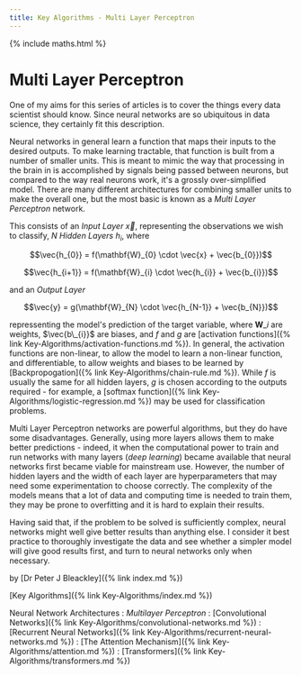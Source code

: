```yaml
---
title: Key Algorithms - Multi Layer Perceptron
---
```

{% include maths.html %}

# Multi Layer Perceptron

One of my aims for this series of articles is to cover the things every data scientist should know. Since neural networks are so ubiquitous in data science, they certainly fit this description.

Neural networks in general learn a function that maps their inputs to the desired outputs. To make learning tractable, that function is built from a number of smaller units. This is meant to mimic the way that processing in the brain in is accomplished by signals being passed between neurons, but compared to the way real neurons work, it's a grossly over-simplified model. There are many different architectures for combining smaller units to make the overall one, but the most basic is known as a *Multi Layer Perceptron* network.

This consists of an *Input Layer* $\vec{x}$, representing the observations we wish to classify,
$N$ *Hidden Layers* $h_{i}$, where

$$\vec{h_{0}} = f(\mathbf{W}_{0} \cdot \vec{x} + \vec{b_{0}})$$

$$\vec{h_{i+1}} = f(\mathbf{W}_{i} \cdot \vec{h_{i}} + \vec{b_{i}})$$ 

and an *Output Layer*

$$\vec{y} = g(\mathbf{W}_{N} \cdot \vec{h_{N-1}} + \vec{b_{N}})$$

repressenting the model's prediction of the target variable, where  $\mathbf{W}\_{i}$ are weights, $\vec{b\_{i}}$ are biases, and $f$ and $g$ are [activation functions]({% link Key-Algorithms/activation-functions.md %}). In general, the activation functions are non-linear, to allow the model to learn a non-linear function, and differentiable, to allow weights and biases to be learned by [Backpropogation]({% link Key-Algorithms/chain-rule.md %}). While $f$ is usually the same for all hidden layers, $g$ is chosen according to the outputs required - for example, a [softmax function]({% link Key-Algorithms/logistic-regression.md %}) may be used for classification problems.

Multi Layer Perceptron networks are powerful algorithms, but they do have some disadvantages. Generally, using more layers allows them to make better predictions - indeed, it when the computational power to train and run networks with many layers (*deep learning*) became available that neural networks first became viable for mainstream use. However, the number of hidden layers and the width of each layer are hyperparameters that may need some experimentation to choose correctly. The complexity of the models means that a lot of data and computing time is needed to train them, they may be prone to overfitting and it is hard to explain their results.

Having said that, if the problem to be solved is sufficiently complex, neural networks might well give better results than anything else. I consider it best practice to thoroughly investigate the data and see whether a simpler model will give good results first, and turn to neural networks only when necessary.

by [Dr Peter J Bleackley]({% link index.md %})

[Key Algorithms]({% link Key-Algorithms/index.md %})

Neural Network Architectures
: *Multilayer Perceptron*
: [Convolutional Networks]({% link Key-Algorithms/convolutional-networks.md %})
: [Recurrent Neural Networks]({% link Key-Algorithms/recurrent-neural-networks.md %})
: [The Attention Mechanism]({% link Key-Algorithms/attention.md %})
: [Transformers]({% link Key-Algorithms/transformers.md %})
